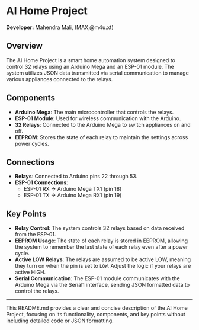 # AI Home Project

**Developer:** Mahendra Mali, (MAX,@m4u.xt)

## Overview

The AI Home Project is a smart home automation system designed to control 32 relays using an Arduino Mega and an ESP-01 module. The system utilizes JSON data transmitted via serial communication to manage various appliances connected to the relays.

## Components

- **Arduino Mega**: The main microcontroller that controls the relays.
- **ESP-01 Module**: Used for wireless communication with the Arduino.
- **32 Relays**: Connected to the Arduino Mega to switch appliances on and off.
- **EEPROM**: Stores the state of each relay to maintain the settings across power cycles.

## Connections

- **Relays**: Connected to Arduino pins 22 through 53.
- **ESP-01 Connections**:
  - ESP-01 RX -> Arduino Mega TX1 (pin 18)
  - ESP-01 TX -> Arduino Mega RX1 (pin 19)

## Key Points

- **Relay Control**: The system controls 32 relays based on data received from the ESP-01.
- **EEPROM Usage**: The state of each relay is stored in EEPROM, allowing the system to remember the last state of each relay even after a power cycle.
- **Active LOW Relays**: The relays are assumed to be active LOW, meaning they turn on when the pin is set to `LOW`. Adjust the logic if your relays are active HIGH.
- **Serial Communication**: The ESP-01 module communicates with the Arduino Mega via the Serial1 interface, sending JSON formatted data to control the relays.

---

This README.md provides a clear and concise description of the AI Home Project, focusing on its functionality, components, and key points without including detailed code or JSON formatting.
